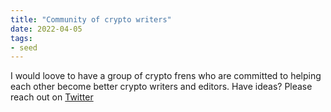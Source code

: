 ```yaml
---
title: "Community of crypto writers"
date: 2022-04-05
tags:
- seed
---
```


I would loove to have a group of crypto frens who are committed to helping each other become better crypto writers and editors. Have ideas? Please reach out on [Twitter](https://twitter.com/RikaGoldberg)


